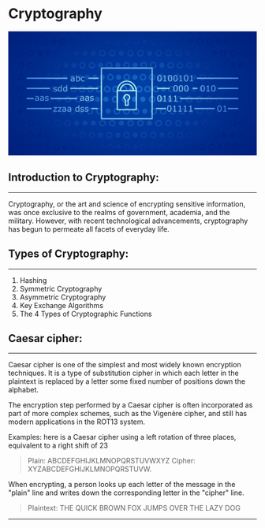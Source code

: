 # Cryptography
![Cryptography](../image/image38.png)

## Introduction to Cryptography:
___
Cryptography, or the art and science of encrypting sensitive information, was once exclusive to the realms of government, academia, and the military. However, with recent technological advancements, cryptography has begun to permeate all facets of everyday life.

## Types of Cryptography:
___
1. Hashing
2. Symmetric Cryptography
3. Asymmetric Cryptography
4. Key Exchange Algorithms
5. The 4 Types of Cryptographic Functions
## Caesar cipher:
___
Caesar cipher is one of the simplest and most widely known encryption techniques. It is a type of substitution cipher in which each letter in the plaintext is replaced by a letter some fixed number of positions down the alphabet.

The encryption step performed by a Caesar cipher is often incorporated as part of more complex schemes, such as the Vigenère cipher, and still has modern applications in the ROT13 system.

Examples: here is a Caesar cipher using a left rotation of three places, equivalent to a right shift of 23

> Plain:    ABCDEFGHIJKLMNOPQRSTUVWXYZ
Cipher:   XYZABCDEFGHIJKLMNOPQRSTUVW.

When encrypting, a person looks up each letter of the message in the "plain" line and writes down the corresponding letter in the "cipher" line.

>Plaintext:  THE QUICK BROWN FOX JUMPS OVER THE LAZY DOG
___
